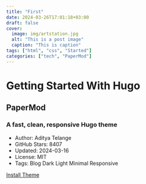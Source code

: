 ```yaml
---
title: "First"
date: 2024-03-26T17:01:18+03:00
draft: false
cover:
  image: img/artstation.jpg
  alt: "This is a post image"
  caption: "This is caption"
tags: ["html", "css", "Started"]
categories: ["tech", "PaperMod"]
---
```


# Getting Started With Hugo

## PaperMod

### A fast, clean, responsive Hugo theme

- Author: Aditya Telange
- GitHub Stars: 8407
- Updated: 2024-03-16
- License: MIT
- Tags: Blog Dark Light Minimal Responsive

[Install Theme](https://themes.gohugo.io/themes/hugo-papermod/)
